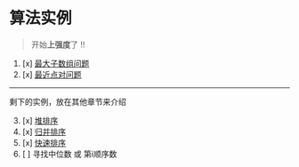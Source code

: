 # 算法实例
> 开始**上强度**了 !!

1. [x] [最大子数组问题](计算机算法设计与分析/分治法/算法实例/最大子数组问题.md)
2. [x] [最近点对问题](计算机算法设计与分析/分治法/算法实例/最近点对问题.md)

---
剩下的实例，放在其他章节来介绍

3. [x] [堆排序](计算机算法设计与分析/排序算法/堆排序.md)
4. [x] [归并排序](计算机算法设计与分析/排序算法/归并排序.md)
5. [x] [快速排序](计算机算法设计与分析/排序算法/快速排序.md)
6. [ ] 寻找中位数 或 第i顺序数